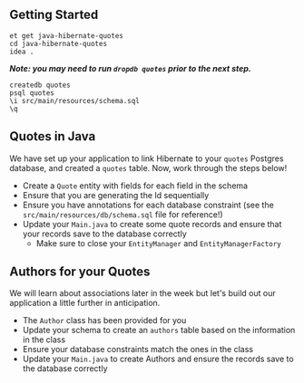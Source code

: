 ## Getting Started

```no-highlight
et get java-hibernate-quotes
cd java-hibernate-quotes
idea .
```

***Note: you may need to run `dropdb quotes` prior to the next step.***

```no-highlight
createdb quotes
psql quotes
\i src/main/resources/schema.sql
\q
```

## Quotes in Java

We have set up your application to link Hibernate to your `quotes` Postgres database, and created a `quotes` table. Now, work through the steps below!

* Create a `Quote` entity with fields for each field in the schema
* Ensure that you are generating the Id sequentially
* Ensure you have annotations for each database constraint (see the `src/main/resources/db/schema.sql` file for reference!)
* Update your `Main.java` to create some quote records and ensure that your records save to the database correctly
  * Make sure to close your `EntityManager` and `EntityManagerFactory`


## Authors for your Quotes

We will learn about associations later in the week but let's build out our application a little further in anticipation.

* The `Author` class has been provided for you
* Update your schema to create an `authors` table based on the information in the class
* Ensure your database constraints match the ones in the class
* Update your `Main.java` to create Authors and ensure the records save to the database correctly
